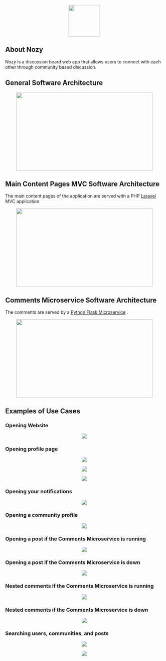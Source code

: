 <p align="center"><img src="./public/images/cartoon-nose-mustache.png" height="100" width="100"></p>

## About Nozy

Nozy is a discussion board web app that allows users to connect with each other through community based discussion.

## General Software Architecture
<p align="center"><img src="./public/images/General_Software_Architecture.PNG" height="250" width="435"></p>

## Main Content Pages MVC Software Architecture
The main content pages of the application are served with a PHP [Laravel](https://laravel.com/) MVC application.
<p align="center"><img src="./public/images/Main_Content_Pages_MVC.PNG" height="250" width="435"></p>

## Comments Microservice Software Architecture
The comments are served by a [Python Flask Microservice](https://github.com/harindu95/CommentsMicroservice) .
<p align="center"><img src="./public/images/Microservice_Software_Architecture.PNG" height="250" width="435"></p>


## Examples of Use Cases

### Opening Website
<p align="center"><img src="./public/images/Welcome_Page.PNG"></p>

### Opening profile page
<p align="center"><img src="./public/images/Profile_Page_Part_1.PNG"></p>
<p align="center"><img src="./public/images/Profile_Page_Part_2.PNG"></p>
<p align="center"><img src="./public/images/Profile_Page_Part_3.PNG"></p>

### Opening your notifications
<p align="center"><img src="./public/images/Notifications_Pop_Up.PNG"></p>

### Opening a community profile
<p align="center"><img src="./public/images/Community_Profile.PNG"></p>

### Opening a post if the Comments Microservice is running
<p align="center"><img src="./public/images/Microservice_Up.PNG"></p>

### Opening a post if the Comments Microservice is down
<p align="center"><img src="./public/images/Microservice_Down.PNG"></p>

### Nested comments if the Comments Microservice is running
<p align="center"><img src="./public/images/Nested_Comments_Microservice_Running.PNG"></p>

### Nested comments if the Comments Microservice is down
<p align="center"><img src="./public/images/Nested_Comments_But_Microservice_Down.PNG"></p>

### Searching users, communities, and posts
<p align="center"><img src="./public/images/Search_Page_Part_1.PNG"></p>
<p align="center"><img src="./public/images/Search_Page_Part_2.PNG"></p>
